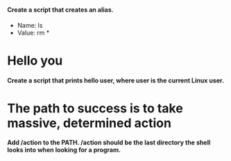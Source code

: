# <o>
#### Create a script that creates an alias.
- Name: ls
- Value: rm *

# Hello you
#### Create a script that prints hello user, where user is the current Linux user.

# The path to success is to take massive, determined action
#### Add /action to the PATH. /action should be the last directory the shell looks into when looking for a program.
